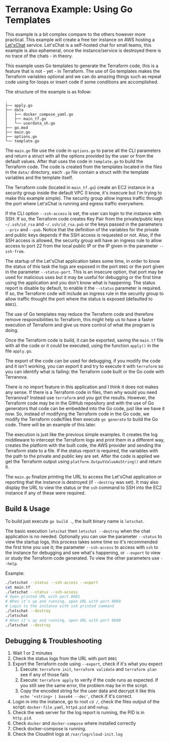 # Terranova Example: Using Go Templates

This example is a bit complex compare to the others however more practical. This example will create a free tier instance on AWS hosting a [Let'sChat](https://sdelements.github.io/lets-chat/) service. Let'sChat is a self-hosted chat for small teams, this example is also ephemeral, once the instance/service is destroyed there is no trace of the chats - in theory.

This example uses Go templates to generate the Terraform code, this is a feature that is not - yet - in Terraform. The use of Go templates makes the Terraform variables optional and we can do amazing things such as repeat code using for-loops or insert code if some conditions are accomplished.

The structure of the example is as follow:

```text
.
├── apply.go
├── data
│   ├── docker_compose_yaml.go
│   ├── main_tf.go
│   └── userdata_sh.go
├── go.mod
├── main.go
├── options.go
└── template.go
```

The `main.go` file use the code in `options.go` to parse all the CLI parameters and return a struct with all the options provided by the user or from the default values. After that uses the code in `template.go` to build the Terraform code. The code is created from the templates located in the files in the `data/` directory, each `.go` file contain a struct with the template variables and the template itself.

The Terraform code (located in `main_tf.go`) create an EC2 instance in a security group inside the default VPC (I know, it's insecure but I'm trying to make this example simple). The security group allow ingress traffic through the port where Let'sChat is running and egress traffic everywhere.

If the CLI option `--ssh-access` is set, the user can login to the instance with SSH. If so, the Terraform code creates Key Pair from the private/public keys `~/.ssh/id_rsa` and `~/.ssh/id_rsa.pub` or the keys passed in the parameters `--priv` and `--pub`. Notice that the definition of the variables for the private and public keys depends if the SSH access is requested or not. Also, if the SSH access is allowed, the security group will have an ingress rule to allow access to port 22 from the local public IP or the IP given in the parameter `--ssh-from`.

The startup of the Let'sChat application takes some time, in order to know the status of this task the logs are exposed in the port `8081` or the port given in the parameter `--status-port`. This is an insecure option, that port may be used for malicious uses but it may be useful for debugging or the first time using the application and you don't know what is happening. The status report is disable by default, to enable it the  `--status` parameter is required. If so, the Terraform code will include an ingress rule in the security group to allow traffic thought the port where the status is exposed (defaulted to `8081`).

The use of Go templates may reduce the Terraform code and therefore remove responsibilities to Terraform, this might help us to have a faster execution of Terraform and give us more control of what the program is doing.

Once the Terraform code is build, it can be exported, saving the `main.tf` file with all the code or it could be executed, using the function `apply()` in the file `apply.go`.

The export of the code can be used for debugging, if you modify the code and it isn't working, you can export it and try to execute it with `terraform` so you can identify what is failing: the Terraform code built or the Go code with Terranova.

There is no import feature in this application and I think it does not makes any sense. If there is a Terraform code in files, then why would you need Terranova? Instead use `terraform` and you got the results. However, the Terraform code may be in the GitHub repository and with the use of Go generators that code can be embedded into the Go code, just like we have it now. So, instead of modifying the Terraform code in the Go code, we modify the Terraform code/files then execute `go generate` to build the Go code. There will be an example of this later.

The execution is just like the previous simple examples. It creates the log middleware to intercept the Terraform logs and print them in a different way, creates the platform with the built code, the AWS provider and sending the Terraform state to a file. If the status report is required, the variables with the path to the private and public key are set. After the code is applied we get the Terraform output using `platform.OutputValueAsString()` and return it.

The `main.go` finalize printing the URL to access the Let'sChat application or reporting that the instance is destroyed (if `--destroy` was set). It may also display the URL to view the status or the `ssh` command to SSH into the EC2 instance if any of these were required.

## Build & Usage

To build just execute `go build .`, the built binary name is `letschat`.

The basic execution `letschat` then `letschat --destroy` when the chat application is no needed. Optionally you can use the parameter `--status` to view the startup logs, this process takes some time so it's recommended the first time you use it; the parameter `--ssh-access` to access with `ssh` to the instance for debugging and see what's happening, or `--export` to view or study the Terraform code generated. To view the other parameters use `--help`.

Example:

```bash
./letschat --status --ssh-access --export
cat main.tf
./letschat --status --ssh-access
# Open printed URL with port 8081
# When it's up and running, open URL with port 8080
# Login to the instance with ssh printed command
./letschat --destroy
./letschat
# When it's up and running, open URL with port 8080
./letschat --destroy
```

## Debugging & Troubleshooting

1. Wait 1 or 2 minutes
2. Check the status logs from the URL with port `8081`
3. Export the Terraform code using `--export`, check if it's what you expect
   1. Execute: `terraform init`, `terraform validate` and `terraform plan` see if any of those fails
   2. Execute: `terraform apply` to verify if the code runs as expected. If you still see the same error, the problem may be in the script.
   3. Copy the encoded string for the user data and decrypt it like this `echo '<string> | base64 --dec'`, check if it's correct.
4. Login in into the instance, go to root `cd /`, check the files output of the script: `docker-file.yaml`, `httpd.pid` and `nohup`.
5. Check the web server for the log report is running, the PID is in `http.pid`.
6. Check `docker` and `docker-compose` where installed correctly
7. Check docker-compose is running.
8. Check the CloudInit logs at `/var/log/cloud-init.log`

